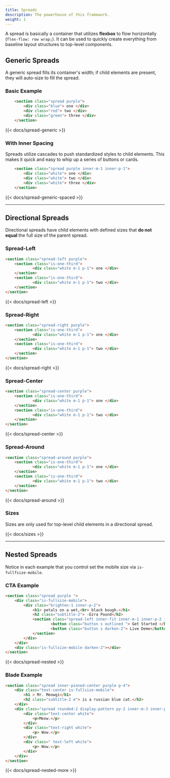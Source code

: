 ```yaml
---
title: Spreads
description: The powerhouse of this framework. 
weight: 1
---
```


A spread is basically a container that utilizes **flexbox** to flow horizontally (`flex-flow: row wrap;`). It can be used to quickly create everything from baseline layout structures to top-level components. 

## Generic Spreads

A generic spread fills its container's width; if child elements are present, they will auto-size to fill the spread.

### Basic Example

```html
    <section class="spread purple"> 
        <div class="blue"> one </div>
        <div class="red"> two </div>
        <div class="green"> three </div>
    </section>
```

{{<  docs/spread-generic >}}

### With Inner Spacing

Spreads utilize cascades to push standardized styles to child elements. This makes it quick and easy to whip up a series of buttons or cards.

```html
    <section class="spread purple inner-m-1 inner-p-1"> 
        <div class="white"> one </div>
        <div class="white"> two </div>
        <div class="white"> three </div>
    </section>
```

{{<  docs/spread-generic-spaced >}}

---

## Directional Spreads 

Directional spreads have child elements with defined sizes that **do not equal** the full size of the parent spread.

### Spread-Left

```html
<section class="spread-left purple"> 
    <section class="is-one-third">
            <div class="white m-1 p-1"> one </div>
    </section>
    <section class="is-one-third">
            <div class="white m-1 p-1"> two </div>
    </section>
</section>
```

{{<  docs/spread-left >}}

### Spread-Right

```html
<section class="spread-right purple"> 
    <section class="is-one-third">
            <div class="white m-1 p-1"> one </div>
    </section>
    <section class="is-one-third">
            <div class="white m-1 p-1"> two </div>
    </section>
</section>
```

{{<  docs/spread-right >}}

### Spread-Center 

```html
<section class="spread-center purple"> 
    <section class="is-one-third">
            <div class="white m-1 p-1"> one </div>
    </section>
    <section class="is-one-third">
            <div class="white m-1 p-1"> two </div>
    </section>
</section>
```
{{<  docs/spread-center >}}

### Spread-Around

```html
<section class="spread-around purple"> 
    <section class="is-one-third">
            <div class="white m-1 p-1"> one </div>
    </section>
    <section class="is-one-third">
            <div class="white m-1 p-1"> two </div>
    </section>
</section>
```

{{<  docs/spread-around >}}


###  Sizes

Sizes are only used for top-level child elements in a directional spread.

{{<  docs/sizes >}}


--- 

## Nested Spreads

Notice in each example that you control set the mobile size via `is-fullfsize-mobile`.


### CTA Example 

```html
<section class="spread purple ">
    <div class="is-fullsize-mobile"> 
        <div class="brighten-1 inner-p-2">
            <h1> petals on a wet,<br> black bough.</h1>
            <h2 class="subtitle-2"> -Ezra Pound</h2>
            <section class="spread-left inner-fit inner-m-1 inner-p-2 inner-rounded-1">
                    <button class="button s outlined "> Get Started </button>
                    <button class="button s darken-2"> Live Demo</button>
            </section>
        </div>
    </div>
    <div class="is-fullsize-mobile darken-2"></div>
</section>

```

{{<  docs/spread-nested >}}

### Blade Example

```html
<section class="spread inner-pinned-center purple p-4">
    <div class="text-center is-fullsize-mobile">
        <h1 > Mr. Meowgi</h1>
        <h2 class="subtitle-2 m"> is a russian blue cat.</h2>
    </div>
    <div class="spread rounded-2 display-pattern py-2 inner-m-3 inner-p-2 inner-fullsize-mobile">
        <div class="text-center white"> 
            <p>Meow.</p>
        </div> 
        <div class="text-right white"> 
            <p> Wow.</p>
        </div> 
        <div class=" text-left white"> 
            <p> Wow.</p>
        </div> 
    </div>
</section>
```

{{<  docs/spread-nested-more >}}

